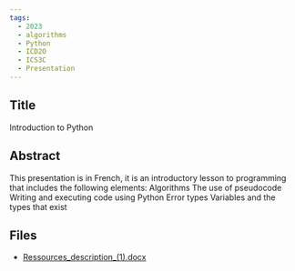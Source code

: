 ```yaml
---
tags:
  - 2023
  - algorithms
  - Python
  - ICD2O
  - ICS3C
  - Presentation
---
```

    
## Title

Introduction to Python

## Abstract

This presentation is in French, it is an introductory lesson to programming that includes the following elements:
Algorithms
The use of pseudocode
Writing and executing code using Python
Error types 
Variables and the types that exist

## Files

- [Ressources_description_(1).docx](https://www.russellgordon.ca/acse/cemc-cse-resources/resources/2023/Nicholas_Chauvin/Ressources_description_(1).docx)
